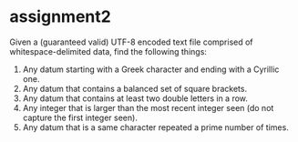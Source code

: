 assignment2
===========

Given a (guaranteed valid) UTF-8 encoded text file comprised of whitespace-delimited data, find the following things:

1) Any datum starting with a Greek character and ending with a Cyrillic one.     
2) Any datum that contains a balanced set of square brackets.     
3) Any datum that contains at least two double letters in a row.     
4) Any integer that is larger than the most recent integer seen (do not capture the first integer seen).     
5) Any datum that is a same character repeated a prime number of times.
